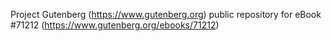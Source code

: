 Project Gutenberg (https://www.gutenberg.org) public repository for
eBook #71212 (https://www.gutenberg.org/ebooks/71212)

